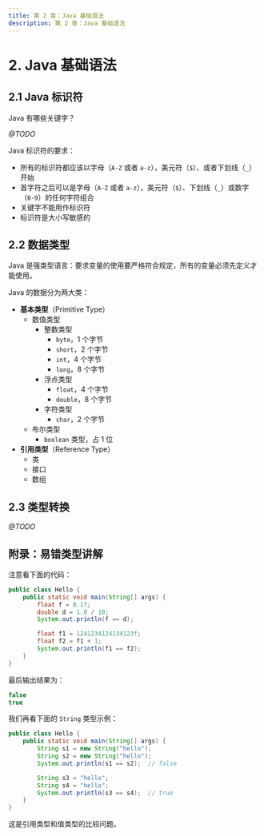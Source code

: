 ```yaml
---
title: 第 2 章：Java 基础语法
description: 第 2 章：Java 基础语法
---
```


# 2. Java 基础语法

## 2.1 Java 标识符

Java 有哪些关键字？

*@TODO*

<!-- https://www.runoob.com/java/java-basic-syntax.html -->

Java 标识符的要求：

- 所有的标识符都应该以字母（`A-Z` 或者 `a-z`），美元符（`$`）、或者下划线（`_`）开始
- 首字符之后可以是字母（`A-Z` 或者 `a-z`），美元符（`$`）、下划线（`_`）或数字（`0-9`）的任何字符组合
- 关键字不能用作标识符
- 标识符是大小写敏感的

## 2.2 数据类型

Java 是强类型语言：要求变量的使用要严格符合规定，所有的变量必须先定义才能使用。

Java 的数据分为两大类：

- **基本类型**（Primitive Type）
    - 数值类型
        - 整数类型
            - `byte`，1 个字节
            - `short`，2 个字节
            - `int`，4 个字节
            - `long`，8 个字节
        - 浮点类型
            - `float`，4 个字节
            - `double`，8 个字节
        - 字符类型
            - `char`，2 个字节
    - 布尔类型
        - `boolean` 类型，占 1 位
- **引用类型**（Reference Type）
    - 类
    - 接口
    - 数组

## 2.3 类型转换

*@TODO*

## 附录：易错类型讲解

注意看下面的代码：

```java
public class Hello {
    public static void main(String[] args) {
        float f = 0.1f;
        double d = 1.0 / 10;
        System.out.println(f == d);

        float f1 = 1241234124134123f;
        float f2 = f1 + 1;
        System.out.println(f1 == f2);
    }
}
```

最后输出结果为：

```java
false
true
```

我们再看下面的 `String` 类型示例：

```java
public class Hello {
    public static void main(String[] args) {
        String s1 = new String("hello");
        String s2 = new String("hello");
        System.out.println(s1 == s2);  // false

        String s3 = "hello";
        String s4 = "hello";
        System.out.println(s3 == s4);  // true
    }
}
```

这是引用类型和值类型的比较问题。
